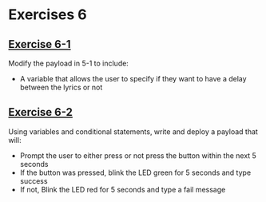 # Exercises 6
## [Exercise 6-1](https://github.com/shadyenapp/SinkingTheRubberDucky/blob/main/Exercises/Exercise%206/Exercise%206-1.txt)
Modify the payload in 5-1 to include:
* A variable that allows the user to specify if they want to have a delay between the lyrics or not

## [Exercise 6-2](https://github.com/shadyenapp/SinkingTheRubberDucky/blob/main/Exercises/Exercise%206/Exercise%206-2.txt)
Using variables and conditional statements, write and deploy a payload that will:
* Prompt the user to either press or not press the button within the next 5 seconds
* If the button was pressed, blink the LED green for 5 seconds and type success
* If not, Blink the LED red for 5 seconds and type a fail message
